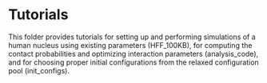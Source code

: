 # Tutorials

This folder provides tutorials for setting up and performing simulations of a human nucleus using existing parameters (HFF_100KB), for computing the contact probabilities and optimizing interaction parameters (analysis_code), and for choosing proper initial configurations from the relaxed configuration pool (init_configs).

